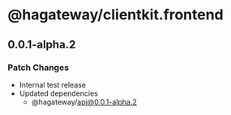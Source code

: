 # @hagateway/clientkit.frontend

## 0.0.1-alpha.2

### Patch Changes

- Internal test release
- Updated dependencies
  - @hagateway/api@0.0.1-alpha.2
